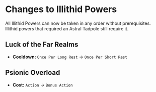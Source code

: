 # Changes to Illithid Powers

All Illithid Powers can now be taken in any order without prerequisites. Illithid
powers that required an Astral Tadpole still require it.

## Luck of the Far Realms

+ **Cooldown:** `Once Per Long Rest` -> `Once Per Short Rest`

## Psionic Overload

+ **Cost:** `Action` -> `Bonus Action`
